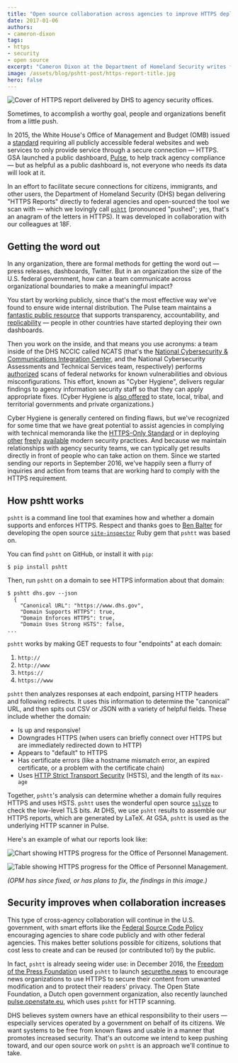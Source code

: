 ```yaml
---
title: "Open source collaboration across agencies to improve HTTPS deployment"
date: 2017-01-06
authors:
- cameron-dixon
tags:
- https
- security
- open source
excerpt: "Cameron Dixon at the Department of Homeland Security writes for 18F: To facilitate secure connections for citizens, immigrants, and other users, the Department of Homeland Security began delivering 'HTTPS Reports' directly to federal agencies. We open-sourced the tool we scan with, in collaboration with our colleagues at 18F."
image: /assets/blog/pshtt-post/https-report-title.jpg
hero: false
---
```


![Cover of HTTPS report delivered by DHS to agency security offices.]({{site.baseurl}}/assets/blog/pshtt-post/https-report-title.jpg)

Sometimes, to accomplish a worthy goal, people and organizations benefit from a little push.

In 2015, the White House's Office of Management and Budget (OMB) issued a [standard](https://https.cio.gov/) requiring all publicly accessible federal websites and web services to only provide service through a secure connection — HTTPS. GSA launched a public dashboard, [Pulse](https://pulse.cio.gov/), to help track agency compliance — but as helpful as a public dashboard is, not everyone who needs its data will look at it.

In an effort to facilitate secure connections for citizens, immigrants, and other users, the Department of Homeland Security (DHS) began delivering "HTTPS Reports" directly to federal agencies and open-sourced the tool we scan with — which we lovingly call [`pshtt`](https://github.com/dhs-ncats/pshtt) (pronounced "pushed"; yes, that's an anagram of the letters in HTTPS). It was developed in collaboration with our colleagues at 18F.

## Getting the word out

In any organization, there are formal methods for getting the word out — press releases, dashboards, Twitter. But in an organization the size of the U.S. federal government, how can a team communicate across organizational boundaries to make a meaningful impact?

You start by working publicly, since that's the most effective way we've found to ensure wide internal distribution. The Pulse team maintains a [fantastic public resource](https://pulse.cio.gov/https/domains/) that supports transparency, accountability, and [replicability](https://github.com/18F/pulse#the-pulse-of-the-federal-gov-webspace) — people in other countries have started deploying their own dashboards.

Then you work on the inside, and that means you use acronyms: a team inside of the DHS NCCIC called NCATS (that's the [National Cybersecurity & Communications Integration Center](https://www.dhs.gov/cyber-incident-response), and the National Cybersecurity Assessments and Technical Services team, respectively) performs [authorized](https://www.whitehouse.gov/sites/default/files/omb/memoranda/2015/m-15-01.pdf) scans of federal networks for known vulnerabilities and obvious misconfigurations. This effort, known as "Cyber Hygiene", delivers regular findings to agency information security staff so that they can apply appropriate fixes. (Cyber Hygiene is [also offered](mailto:ncats_info@dhs.gov) to state, local, tribal, and territorial governments and private organizations.)

Cyber Hygiene is generally centered on finding flaws, but we've recognized for some time that we have great potential to assist agencies in complying with technical memoranda like the [HTTPS-Only Standard](https://www.whitehouse.gov/sites/default/files/omb/memoranda/2015/m-15-13.pdf) or in deploying [other](https://tools.ietf.org/html/rfc7208) [freely](https://tools.ietf.org/html/rfc7489) [available](https://tools.ietf.org/html/rfc3207) modern security practices. And because we maintain relationships with agency security teams, we can typically get results directly in front of people who can take action on them. Since we started sending our reports in September 2016, we've happily seen a flurry of inquiries and action from teams that are working hard to comply with the HTTPS requirement.

## How pshtt works

`pshtt` is a command line tool that examines how and whether a domain supports and enforces HTTPS. Respect and thanks goes to [Ben Balter](https://github.com/benbalter) for developing the open source [`site-inspector`](https://github.com/benbalter/site-inspector) Ruby gem that `pshtt` was based on.

You can find `pshtt` on GitHub, or install it with `pip`:

```
$ pip install pshtt
```

Then, run `pshtt` on a domain to see HTTPS information about that domain:

```
$ pshtt dhs.gov --json
  {
    "Canonical URL": "https://www.dhs.gov",
    "Domain Supports HTTPS": true,
    "Domain Enforces HTTPS": true,
    "Domain Uses Strong HSTS": false,
...
```

`pshtt` works by making GET requests to four "endpoints" at each domain:

1. `http://`
2. `http://www`
3. `https://`
4. `https://www`

`pshtt` then analyzes responses at each endpoint, parsing HTTP headers and following redirects. It uses this information to determine the "canonical" URL, and then spits out CSV or JSON with a variety of helpful fields. These include whether the domain:

* Is up and responsive!
* Downgrades HTTPS (when users can briefly connect over HTTPS but are immediately redirected down to HTTP)
* Appears to "default" to HTTPS
* Has certificate errors (like a hostname mismatch error, an expired certificate, or a problem with the certificate chain)
* Uses [HTTP Strict Transport Security](https://https.cio.gov/hsts/) (HSTS), and the length of its `max-age`

Together, `pshtt`'s analysis can determine whether a domain fully requires HTTPS and uses HSTS. `pshtt` uses the wonderful open source [`sslyze`](https://github.com/nabla-c0d3/sslyze) to check the low-level TLS bits. At DHS, we use `pshtt` results to assemble our HTTPS reports, which are generated by LaTeX. At GSA, `pshtt` is used as the underlying HTTP scanner in Pulse.

Here's an example of what our reports look like:

![Chart showing HTTPS progress for the Office of Personnel Management.]({{site.baseurl}}/assets/blog/pshtt-post/opm-chart.png)

![Table showing HTTPS progress for the Office of Personnel Management.]({{site.baseurl}}/assets/blog/pshtt-post/opm-table.jpg)

_(OPM has since fixed, or has plans to fix, the findings in this image.)_

## Security improves when collaboration increases

This type of cross-agency collaboration will continue in the U.S. government, with smart efforts like the [Federal Source Code Policy](https://sourcecode.cio.gov/) encouraging agencies to share code publicly and with other federal agencies. This makes better solutions possible for citizens, solutions that cost less to create and can be reused (or contributed to!) by the public.

In fact, `pshtt` is already seeing wider use: in December 2016, the [Freedom of the Press Foundation](https://freedom.press/) used `pshtt` to launch [securethe.news](https://securethe.news) to encourage news organizations to use HTTPS to secure their content from unwanted modification and to protect their readers' privacy. The Open State Foundation, a Dutch open government organization, also recently launched [pulse.openstate.eu](https://pulse.openstate.eu), which uses `pshtt` for HTTP scanning.

DHS believes system owners have an ethical responsibility to their users — especially services operated by a government on behalf of its citizens. We want systems to be free from known flaws and usable in a manner that promotes increased security. That's an outcome we intend to keep pushing toward, and our open source work on `pshtt` is an approach we'll continue to take.
